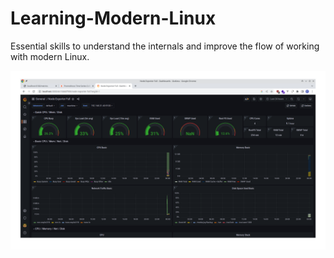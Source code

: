 # Learning-Modern-Linux
Essential skills to understand the internals and improve the flow of working with modern Linux.

<img src="https://raw.githubusercontent.com/csjoy/Images/master/grafana.png" alt="docker-image+podman+prometheus+grafana" title="docker-image+podman+prometheus+grafana">
